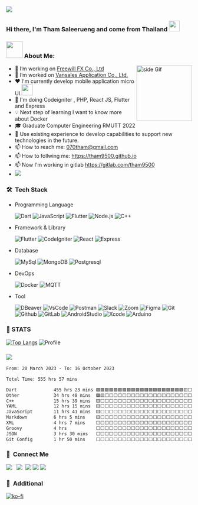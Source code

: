 ### <img src="https://raw.githubusercontent.com/sagar-viradiya/sagar-viradiya/master/resources/banner.png" width="auto">

### Hi there, I'm Tham Saleerueng and come from Thailand <img src="https://github.com/sciencepal/sciencepal/blob/master/assets/Hi.gif" width="29px">

### <img src="https://github.com/TheDudeThatCode/TheDudeThatCode/blob/master/Assets/Developer.gif" width="45" /> About Me:

<a href="https://ko-fi.com/Z8Z0KOEBF"> <img src="https://media3.giphy.com/media/ZEB6yFbLnhyQf7g3hn/giphy.gif" alt="side Gif" align="right" width="150" height="auto"/> </a>

- 🔭 I’m working on [Freewill FX Co., Ltd](http://www.freewillfx.com/)
- 🔭 I’m worked on [Vansales Application Co., Ltd.](https://vansalesapp.com/)
- ❤️ I'm currently develop mobile application micro UI.<img src="https://media.giphy.com/media/WUlplcMpOCEmTGBtBW/giphy.gif" width="30">
- 🌱 I'm doing Codeigniter , PHP, React JS, Flutter and Express
- 💡 Next step of learning I want to know more about Docker
- 🎓 Graduate Computer Engineering RMUTT 2022
- 💬 Use existing experience to develop capabilities to support new technologies in the future.
- 📫 How to reach me: 070tham@gmail.com
- 📫 How to follwing me: https://tham9500.github.io
- 📫 Now I'm working in gitlab https://gitlab.com/tham9500
- ![](https://img.shields.io/badge/Apple-MacBook_Pro_M2_Pro_14_2023-999999?style=flat-square&logo=apple&logoColor=white)

### 🛠 &nbsp;Tech Stack

- Programming Language <br>

  ![Dart](https://img.shields.io/badge/dart-%230175C2.svg?style=for-the-badge&logo=dart&logoColor=white)
  ![JavaScript](https://img.shields.io/badge/javascript-%23323330.svg?style=for-the-badge&logo=javascript&logoColor=%23F7DF1E)
  ![Flutter](https://img.shields.io/badge/PHP-2800A4.svg?style=for-the-badge&logo=PHP&logoColor=white)
  ![Node.js](https://img.shields.io/badge/Node.js-%23323330.svg?style=for-the-badge&logo=Node.js&logoColor=white)
  ![C++](https://img.shields.io/badge/C++-AA97F0.svg?style=for-the-badge&logo=cplusplus&logoColor=0012A5)

- Framework & Library <br>

  ![Flutter](https://img.shields.io/badge/Flutter-%2302569B.svg?style=for-the-badge&logo=Flutter&logoColor=white)
  ![CodeIgniter](https://img.shields.io/badge/CodeIgniter-FF5722.svg?style=for-the-badge&logo=CodeIgniter&logoColor=white)
  ![React](https://img.shields.io/badge/React-0499CD.svg?style=for-the-badge&logo=React&logoColor=white)
  ![Express](https://img.shields.io/badge/Express-711E1E.svg?style=for-the-badge&logo=Express&logoColor=white)

- Database <br>

  ![MySql](https://img.shields.io/badge/MySql-FFFFFF.svg?style=for-the-badge&logo=MySql&logoColor=blue)
  ![MongoDB](https://img.shields.io/badge/MongoDB-007500.svg?style=for-the-badge&logo=MongoDB&logoColor=white)
  ![Postgresql](https://img.shields.io/badge/Postgresql-207E82.svg?style=for-the-badge&logo=Postgresql&logoColor=white)

- DevOps <br>

  ![Docker](https://img.shields.io/badge/Docker-3C81BF.svg?style=for-the-badge&logo=Docker&logoColor=white)
  ![MQTT](https://img.shields.io/badge/MQTT-3CA1AA.svg?style=for-the-badge&logo=MQTT&logoColor=white)

- Tool <br>

  ![DBeaver](https://img.shields.io/badge/DBeaver-00FF00.svg?style=for-the-badge&logo=DBeaver&logoColor=white)
  ![VsCode](https://img.shields.io/badge/VisualStudioCode-007ACC.svg?style=for-the-badge&logo=VisualStudioCode&logoColor=white)
  ![Postman](https://img.shields.io/badge/Postman-FF6C37.svg?style=for-the-badge&logo=Postman&logoColor=white)
  ![Slack](https://img.shields.io/badge/Slack-4A154B.svg?style=for-the-badge&logo=Slack&logoColor=white)
  ![Zoom](https://img.shields.io/badge/Zoom-2D8CFF.svg?style=for-the-badge&logo=Zoom&logoColor=white)
  ![Figma](https://img.shields.io/badge/Figma-FF6C37.svg?style=for-the-badge&logo=Figma&logoColor=white)
  ![Git](https://img.shields.io/badge/Git-F05032.svg?style=for-the-badge&logo=Git&logoColor=ffffff)
  ![Github](https://img.shields.io/badge/Github-181717.svg?style=for-the-badge&logo=Github&logoColor=ffffff)
  ![GitLab](https://img.shields.io/badge/GitLab-DE7900.svg?style=for-the-badge&logo=GitLab&logoColor=ffffff)
  ![AndroidStudio](https://img.shields.io/badge/AndroidStudio-00AF70.svg?style=for-the-badge&logo=AndroidStudio&logoColor=000000)
  ![Xcode](https://img.shields.io/badge/Xcode-00AFFF.svg?style=for-the-badge&logo=Xcode&logoColor=white)
  ![Arduino](https://img.shields.io/badge/Arduino-00FFFF.svg?style=for-the-badge&logo=Arduino&logoColor=Black)

<!--
**tham9500/tham9500** is a ✨ _special_ ✨ repository because its `README.md` (this file) appears on your GitHub profile.
[<img align="right" width="50%" src="https://github-readme-stats-ouuan.vercel.app/api?username=ouuan&theme=dark&show_icons=true">](https://metrics.lecoq.io/ouuan#gh-dark-mode-only)
[<img align="right" width="50%" src="https://github-readme-stats-ouuan.vercel.app/api?username=ouuan&show_icons=true">](https://metrics.lecoq.io/ouuan#gh-light-mode-only)


<!-- <! --cmd-k v or ctrl-k v	Open preview to the Side
cmd-shift-v or ctrl-shift-v	Open preview-- > -->



### 📝 STATS

<!-- ![Repo](http://github-profile-summary-cards.vercel.app/api/cards/repos-per-language?username=tham9500&theme=github_dark)
![GitHub stats](http://github-profile-summary-cards.vercel.app/api/cards/stats?username=tham9500&theme=github_dark) -->

<!-- ![Commit](http://github-profile-summary-cards.vercel.app/api/cards/most-commit-language?username=tham9500&theme=github_dark) -->

<!-- ![Time](http://github-profile-summary-cards.vercel.app/api/cards/profile-details?username=tham9500&theme=monokai) -->

[![Top Langs](https://github-readme-stats.vercel.app/api/top-langs/?username=tham9500&layout=donut&theme=monokai&hide_border=true)](https://github.com/tham9500/github-readme-stats)
![Profile](https://github-profile-summary-cards.vercel.app/api/cards/profile-details?username=tham9500&theme=monokai)
<!-- ![tham9500's Stats](https://github-readme-stats.vercel.app/api?username=tham9500&theme=monokai&show_icons=true&hide_border=true&count_private=true) -->

### ![](https://komarev.com/ghpvc/?username=tham9500&style=for-the-badge&label=VISITOR)

<!--START_SECTION:waka-->

```txt
From: 20 March 2023 - To: 16 October 2023

Total Time: 555 hrs 57 mins

Dart              455 hrs 23 mins 🟩🟩🟩🟩🟩🟩🟩🟩🟩🟩🟩🟩🟩🟩🟩🟩🟩🟩🟩🟩🟨⬜⬜⬜⬜   81.91 %
Other             34 hrs 48 mins  🟩🟨⬜⬜⬜⬜⬜⬜⬜⬜⬜⬜⬜⬜⬜⬜⬜⬜⬜⬜⬜⬜⬜⬜⬜   06.26 %
C++               15 hrs 39 mins  🟨⬜⬜⬜⬜⬜⬜⬜⬜⬜⬜⬜⬜⬜⬜⬜⬜⬜⬜⬜⬜⬜⬜⬜⬜   02.82 %
YAML              12 hrs 15 mins  🟨⬜⬜⬜⬜⬜⬜⬜⬜⬜⬜⬜⬜⬜⬜⬜⬜⬜⬜⬜⬜⬜⬜⬜⬜   02.20 %
JavaScript        11 hrs 41 mins  🟨⬜⬜⬜⬜⬜⬜⬜⬜⬜⬜⬜⬜⬜⬜⬜⬜⬜⬜⬜⬜⬜⬜⬜⬜   02.10 %
Markdown          6 hrs 5 mins    🟨⬜⬜⬜⬜⬜⬜⬜⬜⬜⬜⬜⬜⬜⬜⬜⬜⬜⬜⬜⬜⬜⬜⬜⬜   01.10 %
XML               4 hrs 7 mins    ⬜⬜⬜⬜⬜⬜⬜⬜⬜⬜⬜⬜⬜⬜⬜⬜⬜⬜⬜⬜⬜⬜⬜⬜⬜   00.74 %
Groovy            4 hrs           ⬜⬜⬜⬜⬜⬜⬜⬜⬜⬜⬜⬜⬜⬜⬜⬜⬜⬜⬜⬜⬜⬜⬜⬜⬜   00.72 %
JSON              3 hrs 30 mins   ⬜⬜⬜⬜⬜⬜⬜⬜⬜⬜⬜⬜⬜⬜⬜⬜⬜⬜⬜⬜⬜⬜⬜⬜⬜   00.63 %
Git Config        1 hr 50 mins    ⬜⬜⬜⬜⬜⬜⬜⬜⬜⬜⬜⬜⬜⬜⬜⬜⬜⬜⬜⬜⬜⬜⬜⬜⬜   00.33 %
```

<!--END_SECTION:waka-->

### 💬 &nbsp;Connect Me

<p>
<a href ="https://www.facebook.com/maccaniarosan.tham/"><img src="https://img.shields.io/badge/tham saleerueng-F7F7F7?logo=facebook"></a> &nbsp;
<a href ="https://www.instagram.com/tham_saleerueng/"><img src="https://img.shields.io/badge/tham saleerueng-e4405f?logo=instagram&logoColor=f7f7f7"></a>&nbsp;
<a href ="https://gitlab.com/tham9500"><img src="https://img.shields.io/badge/tham9500-184aa8?logo=gitlab&logoColor="></a> 
<a href ="https://www.linkedin.com/in/tham-saleerueng-47b96b239/"><img src="https://img.shields.io/badge/Tham Saleerueng-0a66c2?logo=linkedin&logoColor="></a>
 <a href ="https://tham9500.github.io"><img src="https://img.shields.io/badge/Website-184aa8?logo=website&logoColor="></a> &nbsp;
 
### 💬 &nbsp;Additional
[![ko-fi](https://ko-fi.com/img/githubbutton_sm.svg)](https://ko-fi.com/Z8Z0KOEBF)

</p>

